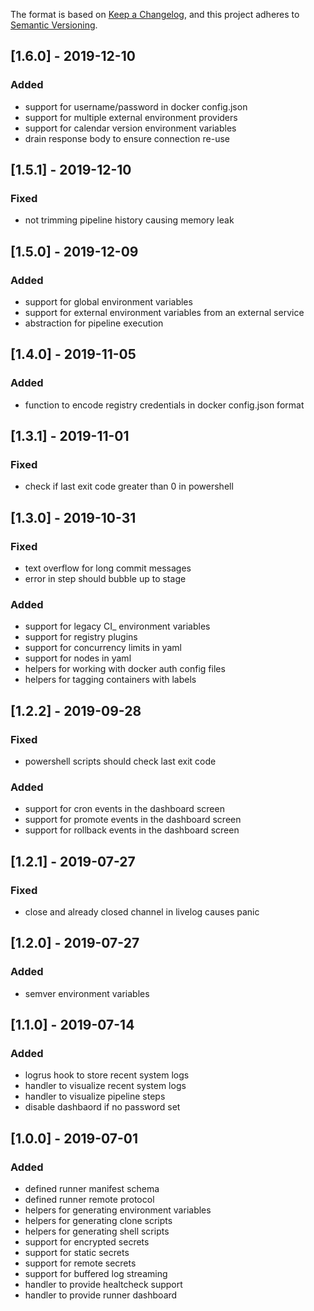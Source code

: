The format is based on [Keep a Changelog](https://keepachangelog.com/en/1.0.0/),
and this project adheres to [Semantic Versioning](https://semver.org/spec/v2.0.0.html).

## [1.6.0] - 2019-12-10
### Added
- support for username/password in docker config.json
- support for multiple external environment providers
- support for calendar version environment variables
- drain response body to ensure connection re-use

## [1.5.1] - 2019-12-10
### Fixed
- not trimming pipeline history causing memory leak

## [1.5.0] - 2019-12-09
### Added
- support for global environment variables
- support for external environment variables from an external service
- abstraction for pipeline execution

## [1.4.0] - 2019-11-05
### Added
- function to encode registry credentials in docker config.json format

## [1.3.1] - 2019-11-01
### Fixed
- check if last exit code greater than 0 in powershell

## [1.3.0] - 2019-10-31
### Fixed
- text overflow for long commit messages
- error in step should bubble up to stage

### Added
- support for legacy CI_ environment variables
- support for registry plugins
- support for concurrency limits in yaml
- support for nodes in yaml
- helpers for working with docker auth config files
- helpers for tagging containers with labels

## [1.2.2] - 2019-09-28
### Fixed
- powershell scripts should check last exit code

### Added
- support for cron events in the dashboard screen
- support for promote events in the dashboard screen
- support for rollback events in the dashboard screen

## [1.2.1] - 2019-07-27
### Fixed
- close and already closed channel in livelog causes panic

## [1.2.0] - 2019-07-27
### Added
- semver environment variables

## [1.1.0] - 2019-07-14
### Added
- logrus hook to store recent system logs
- handler to visualize recent system logs
- handler to visualize pipeline steps
- disable dashbaord if no password set

## [1.0.0] - 2019-07-01
### Added
- defined runner manifest schema
- defined runner remote protocol
- helpers for generating environment variables
- helpers for generating clone scripts
- helpers for generating shell scripts
- support for encrypted secrets
- support for static secrets
- support for remote secrets
- support for buffered log streaming
- handler to provide healtcheck support
- handler to provide runner dashboard
